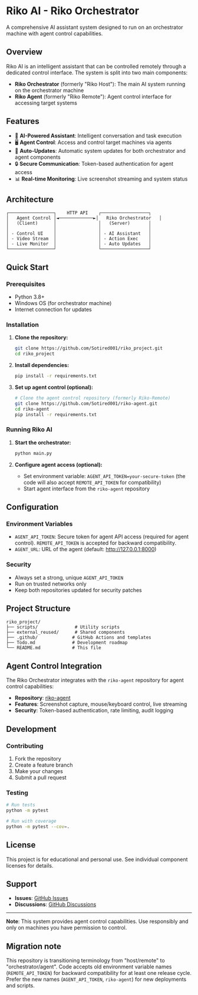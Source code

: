 # Riko AI - Riko Orchestrator

A comprehensive AI assistant system designed to run on an orchestrator machine with agent control capabilities.

## Overview

Riko AI is an intelligent assistant that can be controlled remotely through a dedicated control interface. The system is split into two main components:

- **Riko Orchestrator** (formerly "Riko Host"): The main AI system running on the orchestrator machine
- **Riko Agent** (formerly "Riko Remote"): Agent control interface for accessing target systems

## Features

- 🤖 **AI-Powered Assistant**: Intelligent conversation and task execution
- 🖥️ **Agent Control**: Access and control target machines via agents
- 🔄 **Auto-Updates**: Automatic system updates for both orchestrator and agent components
- 🔒 **Secure Communication**: Token-based authentication for agent access
- 📊 **Real-time Monitoring**: Live screenshot streaming and system status

## Architecture

```
┌─────────────────┐    HTTP API    ┌──────────────────┐
│   Agent Control │◄─────────────►│   Riko Orchestrator   │
│   (Client)      │                │   (Server)       │
│                 │                │                  │
│ - Control UI    │                │ - AI Assistant   │
│ - Video Stream  │                │ - Action Exec    │
│ - Live Monitor  │                │ - Auto Updates   │
└─────────────────┘                └──────────────────┘
```

## Quick Start

### Prerequisites

- Python 3.8+
- Windows OS (for orchestrator machine)
- Internet connection for updates

### Installation

1. **Clone the repository:**
   ```bash
   git clone https://github.com/Sotired001/riko_project.git
   cd riko_project
   ```

2. **Install dependencies:**
   ```bash
   pip install -r requirements.txt
   ```

3. **Set up agent control (optional):**
   ```bash
   # Clone the agent control repository (formerly Riko-Remote)
   git clone https://github.com/Sotired001/riko-agent.git
   cd riko-agent
   pip install -r requirements.txt
   ```

### Running Riko AI

1. **Start the orchestrator:**
   ```bash
   python main.py
   ```

2. **Configure agent access (optional):**
   - Set environment variable: `AGENT_API_TOKEN=your-secure-token` (the code will also accept `REMOTE_API_TOKEN` for compatibility)
   - Start agent interface from the `riko-agent` repository

## Configuration

### Environment Variables

- `AGENT_API_TOKEN`: Secure token for agent API access (required for agent control). `REMOTE_API_TOKEN` is accepted for backward compatibility.
- `AGENT_URL`: URL of the agent (default: http://127.0.0.1:8000)

### Security

- Always set a strong, unique `AGENT_API_TOKEN`
- Run on trusted networks only
- Keep both repositories updated for security patches

## Project Structure

```
riko_project/
├── scripts/              # Utility scripts
├── external_reused/      # Shared components
├── .github/             # GitHub Actions and templates
├── Todo.md              # Development roadmap
└── README.md            # This file
```

## Agent Control Integration

The Riko Orchestrator integrates with the `riko-agent` repository for agent control capabilities:

- **Repository**: [riko-agent](https://github.com/Sotired001/riko-agent)
- **Features**: Screenshot capture, mouse/keyboard control, live streaming
- **Security**: Token-based authentication, rate limiting, audit logging

## Development

### Contributing

1. Fork the repository
2. Create a feature branch
3. Make your changes
4. Submit a pull request

### Testing

```bash
# Run tests
python -m pytest

# Run with coverage
python -m pytest --cov=.
```

## License

This project is for educational and personal use. See individual component licenses for details.

## Support

- **Issues**: [GitHub Issues](https://github.com/Sotired001/riko_project/issues)
- **Discussions**: [GitHub Discussions](https://github.com/Sotired001/riko_project/discussions)

---

**Note**: This system provides agent control capabilities. Use responsibly and only on machines you have permission to control.

## Migration note

This repository is transitioning terminology from "host/remote" to "orchestrator/agent". Code accepts old environment variable names (`REMOTE_API_TOKEN`) for backward compatibility for at least one release cycle. Prefer the new names (`AGENT_API_TOKEN`, `riko-agent`) for new deployments and scripts.